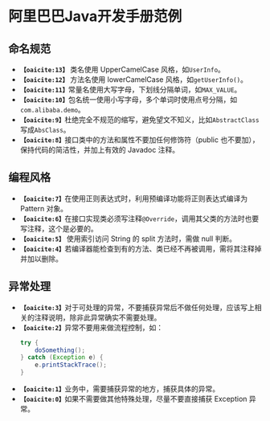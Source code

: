 # 阿里巴巴Java开发手册范例

## 命名规范

- **&#8203;``【oaicite:13】``&#8203;** 类名使用 UpperCamelCase 风格，如`UserInfo`。
- **&#8203;``【oaicite:12】``&#8203;** 方法名使用 lowerCamelCase 风格，如`getUserInfo()`。
- **&#8203;``【oaicite:11】``&#8203;** 常量名使用大写字母，下划线分隔单词，如`MAX_VALUE`。
- **&#8203;``【oaicite:10】``&#8203;** 包名统一使用小写字母，多个单词时使用点号分隔，如`com.alibaba.demo`。
- **&#8203;``【oaicite:9】``&#8203;** 杜绝完全不规范的缩写，避免望文不知义，比如`AbstractClass`写成`AbsClass`。
- **&#8203;``【oaicite:8】``&#8203;** 接口类中的方法和属性不要加任何修饰符（public 也不要加），保持代码的简洁性，并加上有效的 Javadoc 注释。

## 编程风格

- **&#8203;``【oaicite:7】``&#8203;** 在使用正则表达式时，利用预编译功能将正则表达式编译为 Pattern 对象。
- **&#8203;``【oaicite:6】``&#8203;** 在接口实现类必须写注释`@Override`，调用其父类的方法时也要写注释，这个是必要的。
- **&#8203;``【oaicite:5】``&#8203;** 使用索引访问 String 的 split 方法时，需做 null 判断。
- **&#8203;``【oaicite:4】``&#8203;** 若编译器能检查到有的方法、类已经不再被调用，需将其注释掉并加以删除。

## 异常处理

- **&#8203;``【oaicite:3】``&#8203;** 对于可处理的异常，不要捕获异常后不做任何处理，应该写上相关的注释说明，除非此异常确实不需要处理。
- **&#8203;``【oaicite:2】``&#8203;** 异常不要用来做流程控制，如：
    ```java
    try {
        doSomething();
    } catch (Exception e) {
        e.printStackTrace();
    }
    ```
- **&#8203;``【oaicite:1】``&#8203;** 业务中，需要捕获异常的地方，捕获具体的异常。
- **&#8203;``【oaicite:0】``&#8203;** 如果不需要做其他特殊处理，尽量不要直接捕获 Exception 异常。
